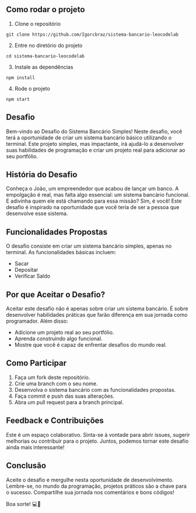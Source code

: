 ## Como rodar o projeto

1. Clone o repositório

```
git clone https://github.com/Igorcbraz/sistema-bancario-leocodelab
```

2. Entre no diretório do projeto

```
cd sistema-bancario-leocodelab
```

3. Instale as dependências

```
npm install
```

4. Rode o projeto

```
npm start
```

## Desafio

Bem-vindo ao Desafio do Sistema Bancário Simples! Neste desafio, você terá a oportunidade de criar um sistema bancário básico utilizando o terminal. Este projeto simples, mas impactante, irá ajudá-lo a desenvolver suas habilidades de programação e criar um projeto real para adicionar ao seu portfólio.

## História do Desafio

Conheça o João, um empreendedor que acabou de lançar um banco. A empolgação é real, mas falta algo essencial: um sistema bancário funcional. E adivinha quem ele está chamando para essa missão? Sim, é você! Este desafio é inspirado na oportunidade que você teria de ser a pessoa que desenvolve esse sistema.

## Funcionalidades Propostas

O desafio consiste em criar um sistema bancário simples, apenas no terminal. As funcionalidades básicas incluem:

- Sacar
- Depositar
- Verificar Saldo

## Por que Aceitar o Desafio?

Aceitar este desafio não é apenas sobre criar um sistema bancário. É sobre desenvolver habilidades práticas que farão diferença em sua jornada como programador. Além disso:

- Adicione um projeto real ao seu portfólio.
- Aprenda construindo algo funcional.
- Mostre que você é capaz de enfrentar desafios do mundo real.

## Como Participar

1. Faça um fork deste repositório.
2. Crie uma branch com o seu nome.
3. Desenvolva o sistema bancário com as funcionalidades propostas.
4. Faça commit e push das suas alterações.
5. Abra um pull request para a branch principal.

## Feedback e Contribuições

Este é um espaço colaborativo. Sinta-se à vontade para abrir issues, sugerir melhorias ou contribuir para o projeto. Juntos, podemos tornar este desafio ainda mais interessante!

## Conclusão

Aceite o desafio e mergulhe nesta oportunidade de desenvolvimento. Lembre-se, no mundo da programação, projetos práticos são a chave para o sucesso. Compartilhe sua jornada nos comentários e bons códigos!

Boa sorte! 💻🚀
